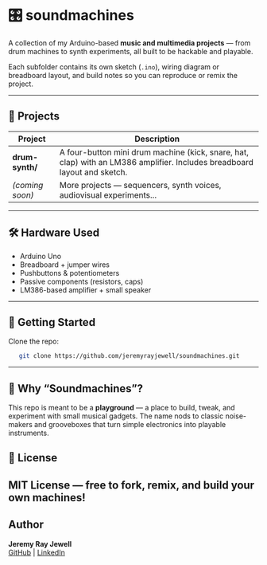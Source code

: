 # 🎛️ soundmachines

A collection of my Arduino-based **music and multimedia projects** — from drum machines to synth experiments, all built to be hackable and playable.  

Each subfolder contains its own sketch (`.ino`), wiring diagram or breadboard layout, and build notes so you can reproduce or remix the project.

---

## 📂 Projects

| Project | Description |
|--------|-------------|
| **drum-synth/** | A four-button mini drum machine (kick, snare, hat, clap) with an LM386 amplifier. Includes breadboard layout and sketch. |
| *(coming soon)* | More projects — sequencers, synth voices, audiovisual experiments... |

---

## 🛠️ Hardware Used

- Arduino Uno 
- Breadboard + jumper wires
- Pushbuttons & potentiometers
- Passive components (resistors, caps)
- LM386-based amplifier + small speaker

---

## 🚀 Getting Started

Clone the repo:
```bash
   git clone https://github.com/jeremyrayjewell/soundmachines.git
```
---

## 🎵 Why “Soundmachines”?  
This repo is meant to be a **playground** — a place to build, tweak, and experiment with small musical gadgets. The name nods to classic noise-makers and grooveboxes that turn simple electronics into playable instruments.  

## 📜 License  
MIT License — free to fork, remix, and build your own machines!
---

## Author
**Jeremy Ray Jewell**  
[GitHub](https://github.com/jeremyrayjewell) | [LinkedIn](https://www.linkedin.com/in/jeremyrayjewell)
